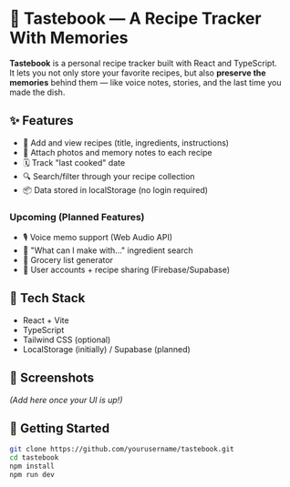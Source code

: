# 🍲 Tastebook — A Recipe Tracker With Memories

**Tastebook** is a personal recipe tracker built with React and TypeScript.  
It lets you not only store your favorite recipes, but also **preserve the memories** behind them — like voice notes, stories, and the last time you made the dish.

## ✨ Features

- 📝 Add and view recipes (title, ingredients, instructions)
- 📸 Attach photos and memory notes to each recipe
- 🗓 Track "last cooked" date
- 🔍 Search/filter through your recipe collection
- 📦 Data stored in localStorage (no login required)

### Upcoming (Planned Features)

- 🎙 Voice memo support (Web Audio API)
- 🧠 "What can I make with..." ingredient search
- 🛒 Grocery list generator
- 🔐 User accounts + recipe sharing (Firebase/Supabase)

## 🔧 Tech Stack

- React + Vite
- TypeScript
- Tailwind CSS (optional)
- LocalStorage (initially) / Supabase (planned)

## 📸 Screenshots

_(Add here once your UI is up!)_

## 🚀 Getting Started

```bash
git clone https://github.com/yourusername/tastebook.git
cd tastebook
npm install
npm run dev
```
